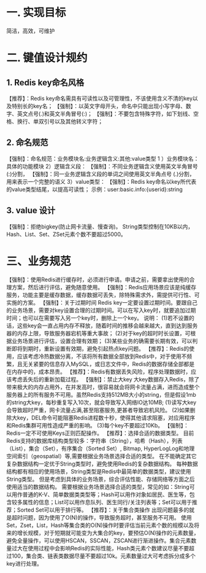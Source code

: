 # 一. 实现目标
简洁，高效，可维护
# 二. 键值设计规约
## 1. Redis key命名风格
【推荐】：Redis key命名需具有可读性以及可管理性，不该使用含义不清的key以及特别长的key名；
【强制】：以英文字母开头，命名中只能出现小写字母、数字、英文点号(.)和英文半角冒号(:)；
【强制】：不要包含特殊字符，如下划线、空格、换行、单双引号以及其他转义字符；
## 2. 命名规范
【强制】：命名规范：业务模块名:业务逻辑含义:其他:value类型
  1 ）业务模块名：具体的功能模块
  2）逻辑含义段：
【强制】：不同业务逻辑含义使用英文半角冒号(:)分割，
【强制】：同一业务逻辑含义段的单词之间使用英文半角点号 (.)分割，用来表示一个完整的语义
  3）value类型：
【强制】：Redis key命名以key所代表的value类型结尾，以提高可读性；
示例：user:basic.info:{userid}:string
## 3. value 设计
【强制】：拒绝bigkey(防止网卡流量、慢查询)。
String类型控制在10KB以内，Hash、List、Set、ZSet元素个数不要超过5000。
# 三、业务规范
【强制】：使用Redis进行缓存时，必须进行申请。申请之前，需要拿出使用的合理方案，然后进行评估，避免随意使用。
【强制】：Redis应用场景应该是纯缓存服务，功能主要是缓存数据，缓存数据可丢失，除特殊需求外，需提供可行性、可实施的方案。
【强制】：关于过期时间
Redis key一定要设置过期时间。要跟自己的业务场景，需要对key设置合理的过期时间。可以在写入key时，就要追加过期时间；也可以在需要写入另一个key时，删除上一个key。
说明：
(1)若不设置的话，这些key会一直占用内存不释放，随着时间的推移会越来越大，直到达到服务器的内存上限，导致服务器宕机等重大事故；
(2)对于key的超时时长设置，可根据业务场景进行评估，设置合理有效期；
(3)某些业务的确需要长期有效，可以判断即将到期时，重新设置有效期，避免引起热点key问题。
【推荐】：Redis的使用，应该考虑冷热数据分离，不该将所有数据全部放到Redis中，对于使用不频繁，且无关紧要的信息存入MySQL，或日志文件中，Redis的数据存储全部都是在内存中的，成本昂贵。
【推荐】：Redis有数据丢失风险，程序处理数据时，应该考虑丢失后的重新加载过程。
【强制】：禁止大key
大key数据存⼊Redis，除了带来极大的内存占用外，在并发高时，很容易就会将网卡流量占满，进而造成整个服务器上的所有服务不可用。虽然Redis支持512MB大小的string，但是假设1mb的string大key，每秒重复写入10次，就会导致写入网络IO达10MB;
(1)读写大key会导致超时严重，网卡流量占满,甚至阻塞服务,更甚者导致宕机风险。
(2)如果删除大key，DEL命令可能阻塞Redis进程数十秒，使得其他请求阻塞，对应用程序和Redis集群可用性造成严重的影响。
(3)每个key不要超过10Kb。
【强制】：Redis一定不可使用Keys正则匹配操作。
【推荐】：选择合适的数据类型。
目前Redis支持的数据库结构类型较多：字符串（String），哈希（Hash），列表（List），集合（Set），有序集合（Sorted Set）, Bitmap, HyperLogLog和地理空间索引（geospatial）等,需要根据业务场景选择合适的类型。
在不能确定其它复杂数据结构⼀定优于String类型时，避免使用Redis的复杂数据结构。 每种数据结构都有相应的使⽤场景，String类型是Redis中最简单的数据类型，建议使用String类型。 但是考虑到具体的业务场景，综合评估性能、存储网络等方面之后使用适当的数据结构。 需要根据业务场景选择合适的类型，常见的如：String可以用作普通的K-V、简单数据类类型等；Hash可以用作对象如居民、医生等，包含较多属性的信息；List可以用作息队列、医生同行/关注列表等；Set可以用于推荐；Sorted Set可以用于排行等。
【推荐】：关于集合类操作
出现问题最多的就是超时问题，因为使用了O(N)的操作，导致服务超时，甚至服务不可用。
使用Set，Zset，List，Hash等集合类的O(N)操作时要评估当前元素个数的规模以及将来的增长规模，对于短期就可能变为大集合的key，要预估O(N)操作的元素数量，避免全量操作，可以使用HSCAN，SSCAN，ZSCAN进行渐进操作。集合元素数量过大在使用过程中会影响Redis的实际性能，Hash类元素个数建议尽量不要超过100，集合类、链表类数据尽量不要超过10k。元素数量过大可考虑拆分成多个key进行处理。